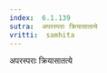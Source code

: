 ```yaml
---
index:  6.1.139
sutra:  अपरस्पराः क्रियासातत्ये
vritti:  samhita 
---
```


अपरस्पराः क्रियासातत्ये


